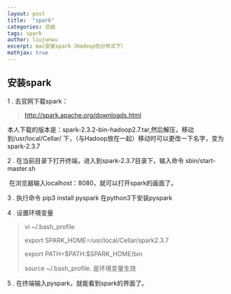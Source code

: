 ```yaml
---
layout: post
title:  "spark" 
categories: 总结
tags: spark 
author: liujunwu
excerpt: mac安装spark（Hadoop伪分布式下）
mathjax: true
---
```


## 安装spark
1 . 去官网下载spark：

> http://spark.apache.org/downloads.html 

本人下载的版本是：spark-2.3.2-bin-hadoop2.7.tar,然后解压，移动到/usr/local/Cellar/ 下，（与Hadoop放在一起）移动时可以更改一下名字，变为spark-2.3.7

2 .  在当前目录下打开终端，进入到spark-2.3.7目录下，输入命令 sbin/start-master.sh

​	在浏览器输入localhost：8080，就可以打开spark的画面了。

3 . 执行命令 pip3 install pyspark 在python3下安装pyspark

4 . 设置环境变量

> vi ~/.bash_profile
>
> export SPARK_HOME=/usr/local/Cellar/spark2.3.7
>
> export PATH=\$PATH:$SPARK_HOME/bin
>
> source ~/.bash_profile. 是环境变量生效

5 . 在终端输入pyspark，就能看到spark的界面了。

